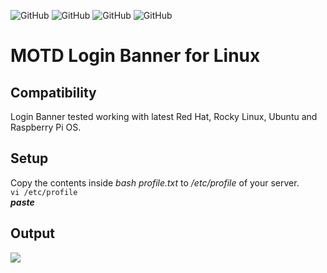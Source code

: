 ![GitHub](https://img.shields.io/github/license/d3athkai/MOTD-Login-Banner-for-Linux?style=plastic) ![GitHub](https://img.shields.io/badge/Ubuntu-18/20-green?style=plastic) ![GitHub](https://img.shields.io/badge/CentOS-7/8/Stream-green?style=plastic) ![GitHub](https://img.shields.io/badge/RaspberryPiOS-All-green?style=plastic) 

# MOTD Login Banner for Linux

## Compatibility
Login Banner tested working with latest Red Hat, Rocky Linux, Ubuntu and Raspberry Pi OS.  
  
## Setup
Copy the contents inside *bash profile.txt* to */etc/profile* of your server.  
`vi /etc/profile`  
***paste***  
  
## Output
![](https://github.com/d3athkai/MOTD-Login-Banner-for-Linux/blob/master/banner.jpg?raw=true)

